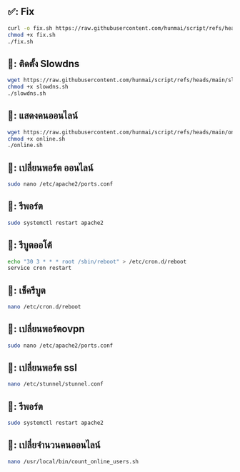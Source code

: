 ##  ✅: Fix
```bash
curl -o fix.sh https://raw.githubusercontent.com/hunmai/script/refs/heads/main/fixopenvpn/fix.sh
chmod +x fix.sh
./fix.sh
```

## 📖: ติดตั้ง Slowdns
```bash
wget https://raw.githubusercontent.com/hunmai/script/refs/heads/main/slowdns.sh
chmod +x slowdns.sh
./slowdns.sh
```
## 📖: แสดงคนออนไลน์
```bash
wget https://raw.githubusercontent.com/hunmai/script/refs/heads/main/online.sh
chmod +x online.sh
./online.sh
```
## 📖: เปลี่ยนพอร์ต ออนไลน์
```bash
sudo nano /etc/apache2/ports.conf
```
## 📖: รีพอร์ต
```bash
sudo systemctl restart apache2
```
## 📖: รีบูตออโต้
```bash
echo "30 3 * * * root /sbin/reboot" > /etc/cron.d/reboot
service cron restart
```
## 📖: เช็ครีบูต
```bash
nano /etc/cron.d/reboot
```
## 📖: เปลี่ยนพอร์ตovpn
```bash
sudo nano /etc/apache2/ports.conf
```
## 📖: เปลี่ยนพอร์ต ssl
```bash
nano /etc/stunnel/stunnel.conf
```
## 📖: รีพอร์ต
```bash
sudo systemctl restart apache2
```
## 📖: เปลี่ยจำนวนคนออนไลน์
```bash
nano /usr/local/bin/count_online_users.sh
```
